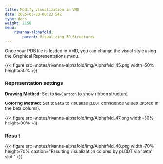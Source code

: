 ```yaml
---
title: Modify Visualization in VMD
date: 2025-05-20-00:23:54Z
type: docs 
weight: 2150
menu: 
    rivanna-alphafold:
        parent: Visualizing 3D Structures
---
```


Once your PDB file is loaded in VMD, you can change the visual style using the Graphical Representations menu.

{{< figure src=/notes/rivanna-alphafold/img/Alphafold_45.png width=50% height=50% >}}


### Representation settings

**Drawing Method:** Set to `NewCartoon` to show ribbon structure.

**Coloring Method:** Set to `Beta` to visualize `pLDDT` confidence values (stored in the beta column).

{{< figure src=/notes/rivanna-alphafold/img/Alphafold_47.png width=30% height=30% >}}

### Result

{{< figure src=/notes/rivanna-alphafold/img/Alphafold_48.png width=70% height=70% caption="Resulting visualization colored by pLDDT via 'beta' slot." >}}


